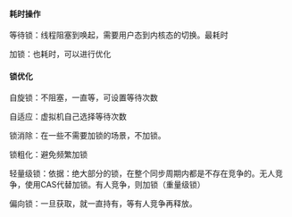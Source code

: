 #### 耗时操作

等待锁：线程阻塞到唤起，需要用户态到内核态的切换。最耗时

加锁：也耗时，可以进行优化

#### 锁优化

自旋锁：不阻塞，一直等，可设置等待次数

自适应：虚拟机自己选择等待次数

锁消除：在一些不需要加锁的场景，不加锁。

锁粗化：避免频繁加锁

轻量级锁：依据：绝大部分的锁，在整个同步周期内都是不存在竞争的。无人竞争，使用CAS代替加锁。有人竞争，则加锁（重量级锁）

偏向锁：一旦获取，就一直持有，等有人竞争再释放。
